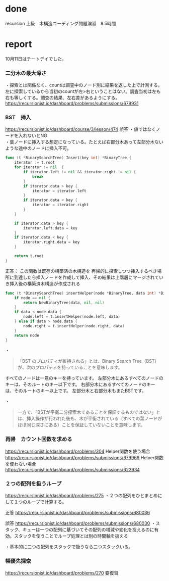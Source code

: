 # done
recursion 上級　木構造コーディング問題演習　8.5時間</br>

# report
10月11日はチートデイでした。</br>
### 二分木の最大深さ
・探索とは関係なく、countは調査中のノード別に結果を返した上で計測する。左に探索しているから当初のcountが左>右ということはない。調査当初は左も右も等しくする。調査の結果、左右差があるようにする。</br>
https://recursionist.io/dashboard/problems/submissions/679931


### BST　挿入
https://recursionist.io/dashboard/course/3/lesson/474
誤答
・値ではなくノードを入れないとNG</br>
・葉ノードに挿入する想定になっている。たとえば右部分木あって左部分木ないような途中のノードに挿入不可。</br>
```go
func (t *BinarySearchTree) Insert(key int) *BinaryTree {
	iterator := t.root
	for iterator != nil  {
		if iterator.left != nil && iterator.right != nil {
			break
		}
		if iterator.data > key {
			iterator = iterator.left
		}
		if iterator.data < key {
			iterator = iterator.right
		}
	}

	if iterator.data > key {
		iterator.left.data = key
	}
	if iterator.data < key {
		iterator.right.data = key
	}

	return t.root
}

```

正答：
この関数は既存の構築済の木構造を
再帰的に探索しつつ挿入するべき場所に到達したら挿入ノードを作成して挿入、その結果は上階層にマージされていき挿入後の構築済木構造が作成される</br>
```go
func (t *BinarySearchTree) insertHelper(node *BinaryTree, data int) *BinaryTree {
	if node == nil {
		return NewBinaryTree(data, nil, nil)
	}
	if data < node.data {
		node.left = t.insertHelper(node.left, data)
	} else if data > node.data {
		node.right = t.insertHelper(node.right, data)
	}
	return node
}

```

・
>「BST のプロパティが維持される」とは、Binary Search Tree（BST）が、次のプロパティを持っていることを意味します。

すべてのノードは一意のキーを持っています。
左部分木にあるすべてのノードのキーは、そのルートのキー以下です。
右部分木にあるすべてのノードのキーは、そのルートのキー以上です。
左部分木と右部分木もまたBSTです。

・
>一方で、「BSTが平衡二分探索木であることを保証するものではない」とは、挿入操作が行われた後も、木が平衡されている（すべての葉ノードがほぼ同じ深さにある）ことを保証していないことを意味します。

### 再帰　カウント回数を求める
https://recursionist.io/dashboard/problems/304
Helper関数を使う場合
https://recursionist.io/dashboard/problems/submissions/679969
Helper関数を使わない場合
https://recursionist.io/dashboard/problems/submissions/623934

### ２つの配列を扱うループ
https://recursionist.io/dashboard/problems/275
・２つの配列をひとまとめにして１つのループで計算する。

正答
https://recursionist.io/dashboard/problems/submissions/680036

誤答
https://recursionist.io/dashboard/problems/submissions/680030
・スタック、キューは一つの配列に基づいてその配列の増減や変化を捉えるのに有効。スタックを使うことでループ処理とは別の時間軸を扱える

・基本的に二つの配列をスタックで扱うなら二つスタックいる。


### 幅優先探索
https://recursionist.io/dashboard/problems/270
要復習